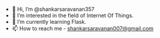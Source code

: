 - 👋 Hi, I’m @shankarsaravanan357
- 👀 I’m interested in the field of Internet Of Things.
- 🌱 I’m currently learning Flask.
- 📫 How to reach me - shankarsaravanan007@gmail.com

<!---
shankarsaravanan357/shankarsaravanan357 is a ✨ special ✨ repository because its `README.md` (this file) appears on your GitHub profile.
You can click the Preview link to take a look at your changes.
--->
